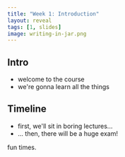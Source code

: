 ```yaml
---
title: "Week 1: Introduction"
layout: reveal
tags: [1, slides]
image: writing-in-jar.png
---
```


## Intro

- welcome to the course
- we're gonna learn all the things

## Timeline

- first, we'll sit in boring lectures...
- ... then, there will be a huge exam!

fun times.
